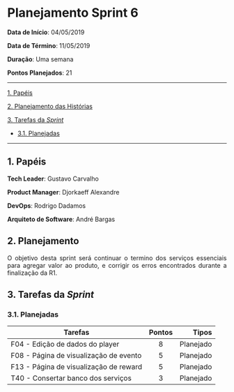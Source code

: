 # Planejamento Sprint 6


**Data de Início**: 04/05/2019

**Data de Término**: 11/05/2019

**Duração**: Uma semana

**Pontos Planejados**: 21 

-------

[1. Papéis](#_1-papéis)

[2. Planejamento das Histórias](#_2-planejamento-das-historias)

[3. Tarefas da _Sprint_](#_3-tarefas-da-sprint)  

  * [3.1. Planejadas](#_31-planejadas)

-------

## 1. Papéis

**Tech Leader**: Gustavo Carvalho

**Product Manager**: Djorkaeff Alexandre

**DevOps**: Rodrigo Dadamos

**Arquiteto de Software**: André Bargas


## 2. Planejamento
<p align = "justify"> O objetivo desta sprint será continuar o termino dos serviços essenciais para agregar valor ao produto, e corrigir os erros encontrados durante a finalização da R1.</p> 


## 3. Tarefas da _Sprint_

### 3.1. Planejadas

|Tarefas|Pontos|Tipos|
|--|:--:|--:|
|F04 - Edição de dados do player |8|Planejado|
|F08 - Página de visualização de evento|5|Planejado|
|F13 - Página de visualização de reward|5|Planejado|
|T40 - Consertar banco dos serviços|3|Planejado|







